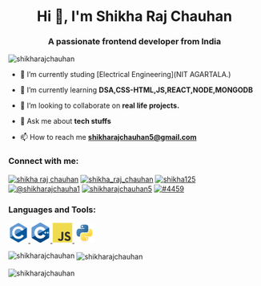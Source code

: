 <h1 align="center">Hi 👋, I'm Shikha Raj Chauhan</h1>
<h3 align="center">A passionate frontend developer from India</h3>

<p align="left"> <img src="https://komarev.com/ghpvc/?username=shikharajchauhan&label=Profile%20views&color=0e75b6&style=flat" alt="shikharajchauhan" /> </p>

- 🔭 I’m currently studing [Electrical Engineering](NIT AGARTALA.)

- 🌱 I’m currently learning **DSA,CSS-HTML,JS,REACT,NODE,MONGODB**

- 👯 I’m looking to collaborate on **real life projects.**

- 💬 Ask me about **tech stuffs**

- 📫 How to reach me **shikharajchauhan5@gmail.com**

<h3 align="left">Connect with me:</h3>
<p align="left">
<a href="https://linkedin.com/in/shikha raj chauhan" target="blank"><img align="center" src="https://raw.githubusercontent.com/rahuldkjain/github-profile-readme-generator/master/src/images/icons/Social/linked-in-alt.svg" alt="shikha raj chauhan" height="30" width="40" /></a>
<a href="https://instagram.com/shikha_raj_chauhan" target="blank"><img align="center" src="https://raw.githubusercontent.com/rahuldkjain/github-profile-readme-generator/master/src/images/icons/Social/instagram.svg" alt="shikha_raj_chauhan" height="30" width="40" /></a>
<a href="https://www.codechef.com/users/shikha125" target="blank"><img align="center" src="https://cdn.jsdelivr.net/npm/simple-icons@3.1.0/icons/codechef.svg" alt="shikha125" height="30" width="40" /></a>
<a href="https://www.hackerrank.com/@shikharajchauha1" target="blank"><img align="center" src="https://raw.githubusercontent.com/rahuldkjain/github-profile-readme-generator/master/src/images/icons/Social/hackerrank.svg" alt="@shikharajchauha1" height="30" width="40" /></a>
<a href="https://auth.geeksforgeeks.org/user/shikharajchauhan5" target="blank"><img align="center" src="https://raw.githubusercontent.com/rahuldkjain/github-profile-readme-generator/master/src/images/icons/Social/geeks-for-geeks.svg" alt="shikharajchauhan5" height="30" width="40" /></a>
<a href="https://discord.gg/#4459" target="blank"><img align="center" src="https://raw.githubusercontent.com/rahuldkjain/github-profile-readme-generator/master/src/images/icons/Social/discord.svg" alt="#4459" height="30" width="40" /></a>
</p>

<h3 align="left">Languages and Tools:</h3>
<p align="left"> <a href="https://www.cprogramming.com/" target="_blank" rel="noreferrer"> <img src="https://raw.githubusercontent.com/devicons/devicon/master/icons/c/c-original.svg" alt="c" width="40" height="40"/> </a> <a href="https://www.w3schools.com/cpp/" target="_blank" rel="noreferrer"> <img src="https://raw.githubusercontent.com/devicons/devicon/master/icons/cplusplus/cplusplus-original.svg" alt="cplusplus" width="40" height="40"/> </a> <a href="https://developer.mozilla.org/en-US/docs/Web/JavaScript" target="_blank" rel="noreferrer"> <img src="https://raw.githubusercontent.com/devicons/devicon/master/icons/javascript/javascript-original.svg" alt="javascript" width="40" height="40"/> </a> <a href="https://www.python.org" target="_blank" rel="noreferrer"> <img src="https://raw.githubusercontent.com/devicons/devicon/master/icons/python/python-original.svg" alt="python" width="40" height="40"/> </a> </p>

<p><img align="left" src="https://github-readme-stats.vercel.app/api/top-langs?username=shikharajchauhan&show_icons=true&locale=en&layout=compact" alt="shikharajchauhan" /></p>

<p>&nbsp;<img align="center" src="https://github-readme-stats.vercel.app/api?username=shikharajchauhan&show_icons=true&locale=en" alt="shikharajchauhan" /></p>

<p><img align="center" src="https://github-readme-streak-stats.herokuapp.com/?user=shikharajchauhan&" alt="shikharajchauhan" /></p>
